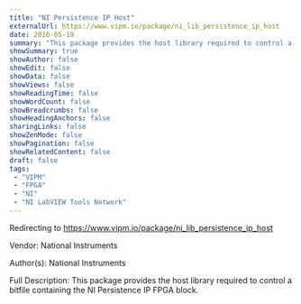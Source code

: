 ```yaml
---
title: "NI Persistence IP Host"
externalUrl: https://www.vipm.io/package/ni_lib_persistence_ip_host
date: 2016-05-19
summary: "This package provides the host library required to control a bitfile containing the NI Persistence IP FPGA block."
showSummary: true
showAuthor: false
showEdit: false
showData: false
showViews: false
showReadingTime: false
showWordCount: false
showBreadcrumbs: false
showHeadingAnchors: false
sharingLinks: false
showZenMode: false
showPagination: false
showRelatedContent: false
draft: false
tags:
 - "VIPM"
 - "FPGA"
 - "NI"
 - "NI LabVIEW Tools Network"
---
```


Redirecting to https://www.vipm.io/package/ni_lib_persistence_ip_host

Vendor: National Instruments

Author(s): National Instruments
 
Full Description:
This package provides the host library required to control a bitfile containing the NI Persistence IP FPGA block.